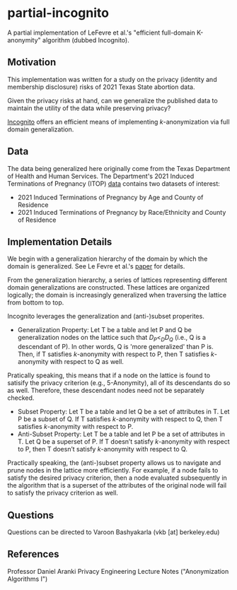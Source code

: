 # partial-incognito
A partial implementation of LeFevre et al.'s "efficient full-domain K-anonymity" algorithm (dubbed Incognito).

## Motivation
This implementation was written for a study on the privacy (identity and membership disclosure) risks of 2021 Texas State abortion data. 

Given the privacy risks at hand, can we generalize the published data to maintain the utility of the data while preserving privacy? 

[Incognito](https://dl.acm.org/doi/10.1145/1066157.1066164) offers an efficient means of implementing $k$-anonymization via full domain generalization. 


## Data

The data being generalized here originally come from the Texas Department of Health and Human Services. The Department's 2021 Induced Terminations of Pregnancy (ITOP) [data](https://www.hhs.texas.gov/about/records-statistics/data-statistics/itop-statistics) contains two datasets of interest:

* 2021 Induced Terminations of Pregnancy by Age and County of Residence
* 2021 Induced Terminations of Pregnancy by Race/Ethnicity and County of Residence

## Implementation Details

We begin with a generalization hierarchy of the domain by which the domain is generalized. See Le Fevre et al.'s [paper](https://dl.acm.org/doi/10.1145/1066157.1066164) for details.

From the generalization hierarchy, a series of lattices representing different domain generalizations are constructed. These lattices are organized logically; the domain is increasingly generalized when traversing the lattice from bottom to top. 

Incognito leverages the generalization and (anti-)subset properites. 

* Generalization Property: Let T be a table and let P and Q be generalization nodes on the lattice such that $D_P < _D D_Q$ (i.e., Q is a descendant of P). In other words, Q is 'more generalized' than P is. Then, if T satisfies $k$-anonymity with respect to P, then T satisfies $k$-anonymity with respect to Q as well.

Pratically speaking, this means that if a node on the lattice is found to satisify the privacy criterion (e.g., 5-Anonymity), all of its descendants do so as well. Therefore, these descendant nodes need not be separately checked.

* Subset Property: Let T be a table and let Q be a set of attributes in T. Let P be a subset of Q.
If T satisfies $k$-anonymity with respect to Q, then T satisfies $k$-anonymity with respect to P.
* Anti-Subset Property: Let T be a table and let P be a set of attributes in T. Let Q be a superset of P.
If T doesn’t satisfy $k$-anonymity with respect to P, then T doesn’t satisfy $k$-anonymity with respect to Q.

Practically speaking, the (anti-)subset property allows us to navigate and prune nodes in the lattice more efficiently. For example, if a node fails to satisfy the desired privacy criterion, then a node evaluated subsequently in the algorithm that is a superset of the attributes of the original node will fail to satisfy the privacy criterion as well. 

## Questions

Questions can be directed to Varoon Bashyakarla (vkb [at] berkeley.edu)

## References
Professor Daniel Aranki Privacy Engineering Lecture Notes ("Anonymization Algorithms I")
